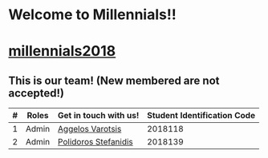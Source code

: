 # Welcome to Millennials!!

# [millennials2018](https://github.com/millennials2018)

## This is our team! (New membered are not accepted!)

| # |   Roles   |  Get in touch with us! | Student Identification Code |
| ------------- | ------------- | -------- | -------- |
| 1 |     Admin       | [Aggelos Varotsis](https://github.com/Drexion)  | 2018118 |
| 2 |     Admin      | [Polidoros Stefanidis](https://github.com/p18stef)   | 2018139 |
